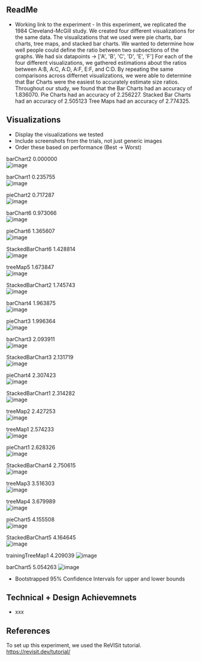 ## ReadMe
- Working link to the experiment -
In this experiment, we replicated the 1984 Cleveland-McGill study.
We created four different visualizations for the same data.
The visualizations that we used were pie charts, bar charts, tree maps, and stacked bar charts.
We wanted to determine how well people could define the ratio between two subsections of the graphs.
We had six datapoints -> ['A', 'B', 'C', 'D', 'E', 'F']
For each of the four different visualizations, we gathered estimations about the ratios between A:B, A:C, A:D, A:F, E:F, and C:D.
By repeating the same comparisons across differnet visualizations, we were able to determine that
Bar Charts were the easiest to accurately estimate size ratios.
Throughout our study, we found that the Bar Charts had an accuracy of 1.836070.
Pie Charts had an accuracy of 2.256227.
Stacked Bar Charts had an accuracy of 2.505123
Tree Maps had an accuracy of 2.774325.


## Visualizations
- Display the visualizations we tested
- Include screenshots from the trials, not just generic images
- Order these based on performance (Best -> Worst)

barChart2           0.000000
<br />
![image](https://github.com/masonperham/study/assets/87674389/31885c31-6e1b-4866-bc49-fc758b9d87f6)


barChart1           0.235755
<br />
![image](https://github.com/masonperham/study/assets/87674389/e79fa2e6-5e39-4639-9884-7b6acc4f041e)


pieChart2           0.717287
<br />
![image](https://github.com/masonperham/study/assets/87674389/1b276a03-b9b6-4d36-aebf-26fcc417f074)


barChart6           0.973066
<br />
![image](https://github.com/masonperham/study/assets/87674389/bedfcff3-5806-40c0-80f4-0ee908e95715)


pieChart6           1.365607
<br />
![image](https://github.com/masonperham/study/assets/87674389/7fa1531a-ac96-4846-bf12-890b9b301ece)


StackedBarChart6    1.428814
<br />
![image](https://github.com/masonperham/study/assets/87674389/ee5a11e6-60cf-4c92-9a9d-53e7158ef827)


treeMap5            1.673847
<br />
![image](https://github.com/masonperham/study/assets/87674389/c635a595-1dc6-4545-8aee-7d57600fc622)


StackedBarChart2    1.745743
<br />
![image](https://github.com/masonperham/study/assets/87674389/181d9e40-7209-4edc-998d-c1e41b111412)


barChart4           1.963875
<br />
![image](https://github.com/masonperham/study/assets/87674389/9c7706bc-cfc1-404e-87f6-564d66d79e5d)


pieChart3           1.996364
<br />
![image](https://github.com/masonperham/study/assets/87674389/f8f824bb-5f08-41e2-a76d-31a12f22449e)


barChart3           2.093911
<br />
![image](https://github.com/masonperham/study/assets/87674389/bbf97b72-49af-4957-9c29-bf1bf6dfee2b)


StackedBarChart3    2.131719
<br />
![image](https://github.com/masonperham/study/assets/87674389/e9dc6903-eb8f-4288-a02d-9810ca6af8b9)


pieChart4           2.307423
<br />
![image](https://github.com/masonperham/study/assets/87674389/6163e4c9-084d-49c1-8d69-ba3f364d66c7)


StackedBarChart1    2.314282
<br />
![image](https://github.com/masonperham/study/assets/87674389/069025bb-ee76-447e-8c2a-26963817a1e8)


treeMap2            2.427253
<br />
![image](https://github.com/masonperham/study/assets/87674389/b2c4ede8-0e4a-41da-81a2-8953e15d829b)


treeMap1            2.574233
<br />
![image](https://github.com/masonperham/study/assets/87674389/30d4ec8e-2fe7-4e57-87b4-f26e0793f9dc)


pieChart1           2.628326
<br />
![image](https://github.com/masonperham/study/assets/87674389/c86b7001-9d0c-4557-bd0f-dcc715991e27)


StackedBarChart4    2.750615
<br />
![image](https://github.com/masonperham/study/assets/87674389/1b2175b7-9279-416b-ae81-ed0e95b0e4a4)


treeMap3            3.516303
<br />
![image](https://github.com/masonperham/study/assets/87674389/20e304b8-5c97-4538-bbd5-e3c4cc8cb224)


treeMap4            3.679989
<br />
![image](https://github.com/masonperham/study/assets/87674389/5fced99d-8696-4808-b8c3-6408f4c5531d)


pieChart5           4.155508
<br />
![image](https://github.com/masonperham/study/assets/87674389/5c4832d1-9e42-4c55-8975-5edba865327c)


StackedBarChart5    4.164645
<br />
![image](https://github.com/masonperham/study/assets/87674389/90a38d10-4d89-4c33-adbd-870dc30ec8e7)


trainingTreeMap1    4.209039
![image](https://github.com/masonperham/study/assets/87674389/982c390b-67cc-4b3d-9115-f99f3fdd1c4c)

barChart5           5.054263
![image](https://github.com/masonperham/study/assets/87674389/3783faeb-ceaf-48b2-afb0-6df5c4574e5d)





- Bootstrapped 95% Confidence Intervals for upper and lower bounds

## Technical + Design Achievemnets 
- xxx

## References
To set up this experiment, we used the ReVISit tutorial.
https://revisit.dev/tutorial/
